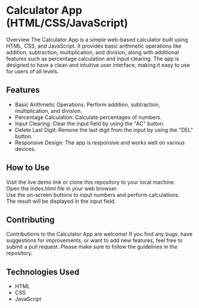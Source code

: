 # Calculator App (HTML/CSS/JavaScript)

Overview
The Calculator App is a simple web-based calculator built using HTML, CSS, and JavaScript. It provides basic arithmetic operations like addition, 
subtraction, multiplication, and division, along with additional features such as percentage calculation and input clearing. The app is designed 
to have a clean and intuitive user interface, making it easy to use for users of all levels.

## Features

* Basic Arithmetic Operations: Perform addition, subtraction, multiplication, and division.<br>
* Percentage Calculation: Calculate percentages of numbers.<br>
* Input Clearing: Clear the input field by using the "AC" button.<br>
* Delete Last Digit: Remove the last digit from the input by using the "DEL" button.<br>
* Responsive Design: The app is responsive and works well on various devices.<br>


## How to Use
Visit the live demo link or clone this repository to your local machine.<br>
Open the index.html file in your web browser.<br>
Use the on-screen buttons to input numbers and perform calculations.<br>
The result will be displayed in the input field.<br>

## Contributing
Contributions to the Calculator App are welcome! If you find any bugs, have suggestions for improvements, or want to add new features, feel free to submit a pull request. Please make sure to follow the guidelines in the repository.

## Technologies Used<br>
- HTML<br>
- CSS<br>
- JavaScript<br>
